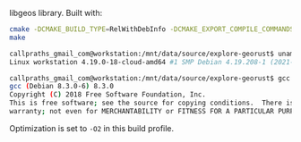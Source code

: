 libgeos library. Built with:

```bash
cmake -DCMAKE_BUILD_TYPE=RelWithDebInfo -DCMAKE_EXPORT_COMPILE_COMMANDS=true ../
make
```

```bash
callpraths_gmail_com@workstation:/mnt/data/source/explore-georust$ uname -a
Linux workstation 4.19.0-18-cloud-amd64 #1 SMP Debian 4.19.208-1 (2021-09-29) x86_64 GNU/Linux
```

```bash
callpraths_gmail_com@workstation:/mnt/data/source/explore-georust$ gcc --version
gcc (Debian 8.3.0-6) 8.3.0
Copyright (C) 2018 Free Software Foundation, Inc.
This is free software; see the source for copying conditions.  There is NO
warranty; not even for MERCHANTABILITY or FITNESS FOR A PARTICULAR PURPOSE.
```

Optimization is set to `-O2` in this build profile.